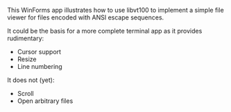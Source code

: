 This WinForms app illustrates how to use libvt100 to implement a simple file viewer for files encoded with ANSI escape sequences.

It could be the basis for a more complete terminal app as it provides rudimentary:

- Cursor support
- Resize
- Line numbering

It does not (yet):

- Scroll
- Open arbitrary files
